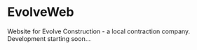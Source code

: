 # EvolveWeb
Website for Evolve Construction - a local contraction company. Development starting soon...
